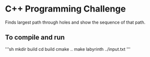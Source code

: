 # C++ Programming Challenge
Finds largest path through holes and show the sequence of that path.

## To compile and run
'''sh
mkdir build
cd build
cmake ..
make
labyrinth ../input.txt
'''